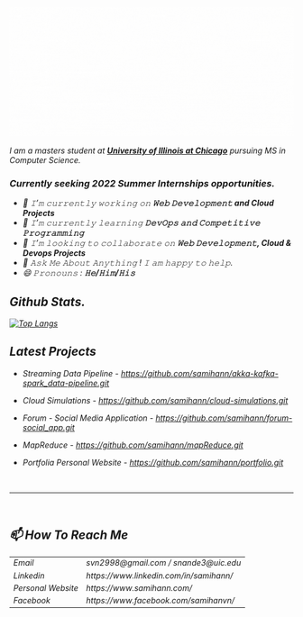![Cover](/Images/Github_Cover.gif)


<em>I am a masters student at <a href="https://www.uic.edu/"><b> University of Illinois at Chicago</b></a> pursuing MS in Computer Science. 
<br>

### Currently seeking **2022 Summer Internships** opportunities.

- 🔭 𝙸’𝚖 𝚌𝚞𝚛𝚛𝚎𝚗𝚝𝚕𝚢 𝚠𝚘𝚛𝚔𝚒𝚗𝚐 𝚘𝚗 **𝚆𝚎𝚋 𝙳𝚎𝚟𝚎𝚕𝚘𝚙𝚖𝚎𝚗𝚝 and Cloud Projects**
- 🌱 𝙸’𝚖 𝚌𝚞𝚛𝚛𝚎𝚗𝚝𝚕𝚢 𝚕𝚎𝚊𝚛𝚗𝚒𝚗𝚐 **𝙳𝚎𝚟𝙾𝚙𝚜 𝚊𝚗𝚍 𝙲𝚘𝚖𝚙𝚎𝚝𝚒𝚝𝚒𝚟𝚎 𝙿𝚛𝚘𝚐𝚛𝚊𝚖𝚖𝚒𝚗𝚐**
- 👯 𝙸’𝚖 𝚕𝚘𝚘𝚔𝚒𝚗𝚐 𝚝𝚘 𝚌𝚘𝚕𝚕𝚊𝚋𝚘𝚛𝚊𝚝𝚎 𝚘𝚗 **𝚆𝚎𝚋 𝙳𝚎𝚟𝚎𝚕𝚘𝚙𝚖𝚎𝚗𝚝, Cloud & Devops Projects**
- 💬 𝙰𝚜𝚔 𝙼𝚎 𝙰𝚋𝚘𝚞𝚝 𝙰𝚗𝚢𝚝𝚑𝚒𝚗𝚐 ! 𝙸 𝚊𝚖 𝚑𝚊𝚙𝚙𝚢 𝚝𝚘 𝚑𝚎𝚕𝚙.
- 😄 𝙿𝚛𝚘𝚗𝚘𝚞𝚗𝚜 : **𝙷𝚎/𝙷𝚒𝚖/𝙷𝚒𝚜**


## Github Stats.

[![Top Langs](https://github-readme-stats.vercel.app/api/top-langs/?username=samihann)](https://github.com/anuraghazra/github-readme-stats)

## Latest Projects

* Streaming Data Pipeline - https://github.com/samihann/akka-kafka-spark_data-pipeline.git

* Cloud Simulations - https://github.com/samihann/cloud-simulations.git

* Forum - Social Media Application - https://github.com/samihann/forum-social_app.git

* MapReduce - https://github.com/samihann/mapReduce.git

* Portfolia Personal Website - https://github.com/samihann/portfolio.git

<br/>
<hr/>
<br/>

## 📫 How To Reach Me

<table>
    <tbody>
        <tr>
            <td>Email</td>
            <td>svn2998@gmail.com / snande3@uic.edu</td>
        </tr>
        <tr>
            <td>Linkedin</td>
            <td>https://www.linkedin.com/in/samihann/</td>
        </tr>
        <tr>
            <td>Personal Website</td>
            <td>https://www.samihann.com/</td>
        </tr>
        <tr>
            <td>Facebook</td>
            <td>https://www.facebook.com/samihanvn/</td>
        </tr>
    </tbody>
<table>